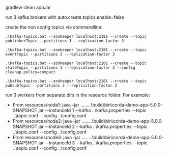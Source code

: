 gradlew clean appJar

run 3 kafka brokers with auto.create.topics.enable=false

create the non config topics via commandline:

`.\kafka-topics.bat --zookeeper localhost:2181 --create --topic publisherTopic --partitions 3 --replication-factor 3`

`.\kafka-topics.bat --zookeeper localhost:2181 --create --topic eventTopic --partitions 3 --replication-factor 3`

`.\kafka-topics.bat --zookeeper localhost:2181 --create --topic stateTopic --partitions 1 --replication-factor 3 --config cleanup.policy=compact`

`.\kafka-topics.bat --zookeeper localhost:2181 --create --topic pubsubTopic --partitions 3 --replication-factor 3`


run 3 workers from separate dirs in the resource folder. For example:

- From resources/node1: java -jar ..\..\..\..\build\bin\corda-demo-app-5.0.0-SNAPSHOT.jar --instanceId 1 --kafka ..\kafka.properties --topic ..\topic.conf --config ..\config.conf
- From resources/node2: java -jar ..\..\..\..\build\bin\corda-demo-app-5.0.0-SNAPSHOT.jar --instanceId 2 --kafka ..\kafka.properties --topic ..\topic.conf --config ..\config.conf
- From resources/node3: java -jar ..\..\..\..\build\bin\corda-demo-app-5.0.0-SNAPSHOT.jar --instanceId 3 --kafka ..\kafka.properties --topic ..\topic.conf --config ..\config.conf

